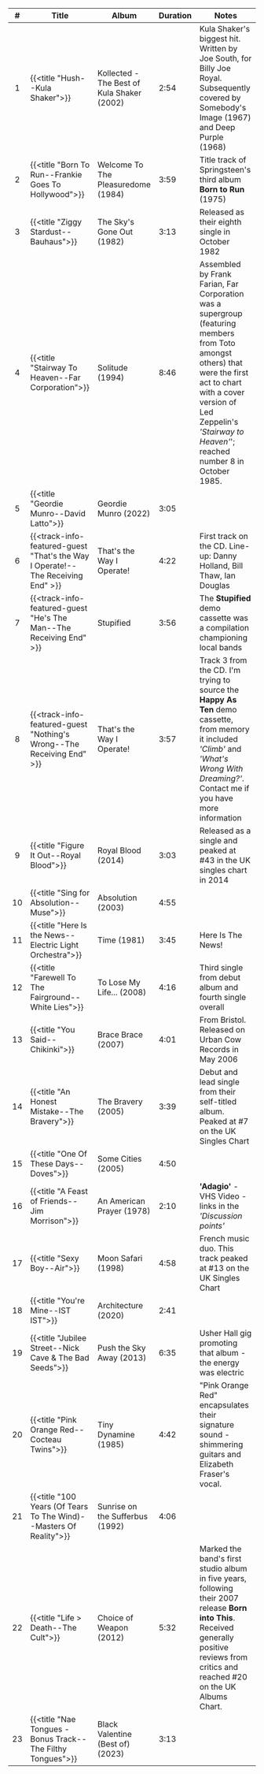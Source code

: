 | #  | Title                                                              | Album                                      | Duration | Notes                                                                                                                                                                                                                                       |
|:--:|--------------------------------------------------------------------|--------------------------------------------|----------|---------------------------------------------------------------------------------------------------------------------------------------------------------------------------------------------------------------------------------------------|
| 1  | {{<title "Hush--Kula Shaker">}}                                    | Kollected - The Best of Kula Shaker (2002) | 2:54     | Kula Shaker's biggest hit. Written by Joe South, for Billy Joe Royal. Subsequently covered by Somebody's Image (1967) and Deep Purple (1968)                                                                                                |
| 2  | {{<title "Born To Run--Frankie Goes To Hollywood">}}               | Welcome To The Pleasuredome (1984)         | 3:59     | Title track of Springsteen's third album **Born to Run** (1975)                                                                                                                                                                             |
| 3  | {{<title "Ziggy Stardust--Bauhaus">}}                              | The Sky's Gone Out (1982)                  | 3:13     | Released as their eighth single in October 1982                                                                                                                                                                                             |
| 4  | {{<title "Stairway To Heaven--Far Corporation">}}                  | Solitude (1994)                            | 8:46     | Assembled by Frank Farian, Far Corporation was a supergroup (featuring members from Toto amongst others) that were the first act to chart with a cover version of Led Zeppelin's _'Stairway to Heaven'_'; reached number 8 in October 1985. |
| 5  | {{<title "Geordie Munro--David Latto">}}                           | Geordie Munro (2022)                       | 3:05     |                                                                                                                                                                                                                                             |
| 6  | {{<track-info-featured-guest "That's the Way I Operate!--The Receiving End" >}}        | That's the Way I Operate!                  | 4:22     | First track on the CD. Line-up: Danny Holland, Bill Thaw, Ian Douglas                                                                                                                                                                       |
| 7  | {{<track-info-featured-guest "He's The Man--The Receiving End" >}}                     | Stupified                                  | 3:56     | The **Stupified** demo cassette was a compilation championing local bands                                                                                                                                                                   |
| 8  | {{<track-info-featured-guest "Nothing's Wrong--The Receiving End" >}}                  | That's the Way I Operate!                  | 3:57     | Track 3 from the CD. I'm trying to source the **Happy As Ten** demo cassette, from memory it included _'Climb'_ and _'What's Wrong With Dreaming?'_. Contact me if you have more information                                                |
| 9  | {{<title "Figure It Out--Royal Blood">}}                           | Royal Blood (2014)                         | 3:03     | Released as a single and peaked at #43 in the UK singles chart in 2014                                                                                                                                                                      |  
| 10 | {{<title "Sing for Absolution--Muse">}}                            | Absolution (2003)                          | 4:55     |                                                                                                                                                                                                                                             |  
| 11 | {{<title "Here Is the News--Electric Light Orchestra">}}           | Time (1981)                                | 3:45     | Here Is The News!                                                                                                                                                                                                                           |             
| 12 | {{<title "Farewell To The Fairground--White Lies">}}               | To Lose My Life... (2008)                  | 4:16     | Third single from debut album and fourth single overall                                                                                                                                                                                     |
| 13 | {{<title "You Said--Chikinki">}}                                   | Brace Brace (2007)                         | 4:01     | From Bristol. Released on Urban Cow Records in May 2006                                                                                                                                                                                     |
| 14 | {{<title "An Honest Mistake--The Bravery">}}                       | The Bravery (2005)                         | 3:39     | Debut and lead single from their self-titled album. Peaked at #7 on the UK Singles Chart                                                                                                                                                    |
| 15 | {{<title "One Of These Days--Doves">}}                             | Some Cities (2005)                         | 4:50     |                                                                                                                                                                                                                                             |
| 16 | {{<title "A Feast of Friends--Jim Morrison">}}                     | An American Prayer (1978)                  | 2:10     | **'Adagio'** - VHS Video - links in the _'Discussion points'_                                                                                                                                                                               |
| 17 | {{<title "Sexy Boy--Air">}}                                        | Moon Safari (1998)                         | 4:58     | French music duo. This track peaked at #13 on the UK Singles Chart                                                                                                                                                                          |
| 18 | {{<title "You're Mine--IST IST">}}                                 | Architecture (2020)                        | 2:41     |                                                                                                                                                                                                                                             |
| 19 | {{<title "Jubilee Street--Nick Cave & The Bad Seeds">}}            | Push the Sky Away (2013)                   | 6:35     | Usher Hall gig promoting that album - the energy was electric                                                                                                                                                                               |
| 20 | {{<title "Pink Orange Red--Cocteau Twins">}}                       | Tiny Dynamine (1985)                       | 4:42     | "Pink Orange Red" encapsulates their signature sound - shimmering guitars and Elizabeth Fraser's vocal.                                                                                                                                     |
| 21 | {{<title "100 Years (Of Tears To The Wind)--Masters Of Reality">}} | Sunrise on the Sufferbus (1992)            | 4:06     |                                                                                                                                                                                                                                             |
| 22 | {{<title "Life > Death--The Cult">}}                               | Choice of Weapon (2012)                    | 5:32     | Marked the band's first studio album in five years, following their 2007 release **Born into This**. Received generally positive reviews from critics and reached #20 on the UK Albums Chart.                                               |
| 23 | {{<title "Nae Tongues - Bonus Track--The Filthy Tongues">}}        | Black Valentine (Best of) (2023)           | 3:13     |                                                                                                                                                                                                                                             |
